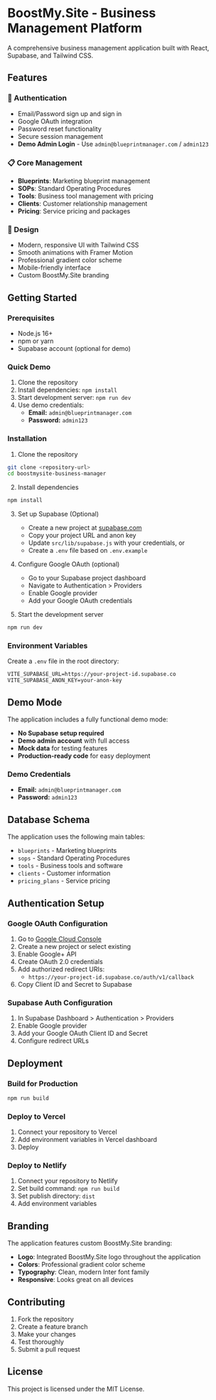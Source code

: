 # BoostMy.Site - Business Management Platform

A comprehensive business management application built with React, Supabase, and Tailwind CSS.

## Features

### 🔐 Authentication
- Email/Password sign up and sign in  
- Google OAuth integration
- Password reset functionality
- Secure session management
- **Demo Admin Login** - Use `admin@blueprintmanager.com` / `admin123`

### 📋 Core Management
- **Blueprints**: Marketing blueprint management
- **SOPs**: Standard Operating Procedures  
- **Tools**: Business tool management with pricing
- **Clients**: Customer relationship management
- **Pricing**: Service pricing and packages

### 🎨 Design
- Modern, responsive UI with Tailwind CSS
- Smooth animations with Framer Motion
- Professional gradient color scheme
- Mobile-friendly interface
- Custom BoostMy.Site branding

## Getting Started

### Prerequisites
- Node.js 16+
- npm or yarn
- Supabase account (optional for demo)

### Quick Demo
1. Clone the repository
2. Install dependencies: `npm install`
3. Start development server: `npm run dev`
4. Use demo credentials:
   - **Email:** `admin@blueprintmanager.com`
   - **Password:** `admin123`

### Installation

1. Clone the repository
```bash
git clone <repository-url>
cd boostmysite-business-manager
```

2. Install dependencies
```bash
npm install
```

3. Set up Supabase (Optional)
   - Create a new project at [supabase.com](https://supabase.com)
   - Copy your project URL and anon key
   - Update `src/lib/supabase.js` with your credentials, or
   - Create a `.env` file based on `.env.example`

4. Configure Google OAuth (optional)
   - Go to your Supabase project dashboard
   - Navigate to Authentication > Providers
   - Enable Google provider
   - Add your Google OAuth credentials

5. Start the development server
```bash
npm run dev
```

### Environment Variables

Create a `.env` file in the root directory:
```env
VITE_SUPABASE_URL=https://your-project-id.supabase.co
VITE_SUPABASE_ANON_KEY=your-anon-key
```

## Demo Mode

The application includes a fully functional demo mode:
- **No Supabase setup required**
- **Demo admin account** with full access
- **Mock data** for testing features
- **Production-ready code** for easy deployment

### Demo Credentials
- **Email:** `admin@blueprintmanager.com`
- **Password:** `admin123`

## Database Schema

The application uses the following main tables:
- `blueprints` - Marketing blueprints
- `sops` - Standard Operating Procedures
- `tools` - Business tools and software
- `clients` - Customer information
- `pricing_plans` - Service pricing

## Authentication Setup

### Google OAuth Configuration
1. Go to [Google Cloud Console](https://console.cloud.google.com/)
2. Create a new project or select existing
3. Enable Google+ API
4. Create OAuth 2.0 credentials
5. Add authorized redirect URIs:
   - `https://your-project-id.supabase.co/auth/v1/callback`
6. Copy Client ID and Secret to Supabase

### Supabase Auth Configuration
1. In Supabase Dashboard > Authentication > Providers
2. Enable Google provider
3. Add your Google OAuth Client ID and Secret
4. Configure redirect URLs

## Deployment

### Build for Production
```bash
npm run build
```

### Deploy to Vercel
1. Connect your repository to Vercel
2. Add environment variables in Vercel dashboard
3. Deploy

### Deploy to Netlify
1. Connect your repository to Netlify
2. Set build command: `npm run build`
3. Set publish directory: `dist`
4. Add environment variables

## Branding

The application features custom BoostMy.Site branding:
- **Logo**: Integrated BoostMy.Site logo throughout the application
- **Colors**: Professional gradient color scheme
- **Typography**: Clean, modern Inter font family
- **Responsive**: Looks great on all devices

## Contributing

1. Fork the repository
2. Create a feature branch
3. Make your changes
4. Test thoroughly
5. Submit a pull request

## License

This project is licensed under the MIT License.